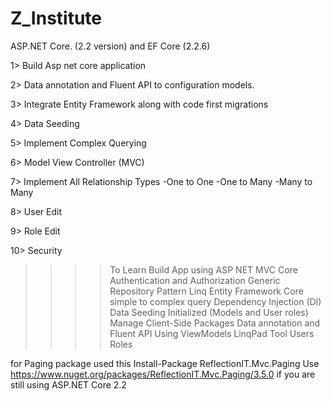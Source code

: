 # Z_Institute

ASP.NET Core. (2.2 version) and EF Core (2.2.6)

1> Build Asp net core application

2> Data annotation and Fluent API to configuration models.

3> Integrate Entity Framework along with code first migrations

4> Data Seeding

5> Implement Complex Querying

6> Model View Controller (MVC)

7> Implement All Relationship Types
-One to One
-One to Many
-Many to Many

8> User Edit

9> Role Edit

10> Security

>>>> To Learn
Build App using ASP NET MVC Core
Authentication and Authorization
Generic Repository Pattern
Linq
Entity Framework Core
simple to complex query
Dependency Injection (DI)
Data Seeding Initialized (Models and User roles)
Manage Client-Side Packages
Data annotation and Fluent API
Using ViewModels
LinqPad Tool
Users
Roles


for Paging package used this
Install-Package ReflectionIT.Mvc.Paging
Use https://www.nuget.org/packages/ReflectionIT.Mvc.Paging/3.5.0 if you are still using ASP.NET Core 2.2
